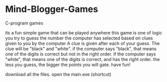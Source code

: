 # Mind-Blogger-Games
C-program games

its a fun simple game that can be played anywhere
this game is one of logic
you try to guess the number the computer has selected based on clues given to you by the computer
A clue is given after each of your guess.
The clue will be "black" and "white".
if the computer says "black", that means one of the digits is correct but not in the right order.
if the computer says "white", that means one of the digits is correct, and has the right order.
the less you guess, the bigger the points you will gate. have fun!

download all the files.
open the main.exe (shortcut)
